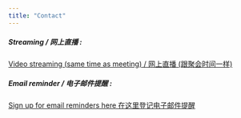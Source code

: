 ```yaml
---
title: "Contact"
---
```


##### Streaming / 网上直播 : 
[Video streaming (same time as meeting) / 网上直播 (跟聚会时间一样)](https://www.youtube.com/channel/UC7UZEHXdMH0Y3DwmdzITyow)

##### Email reminder / 电子邮件提醒 : 
[Sign up for email reminders here 在这里登记电子邮件提醒](https://goo.gl/forms/D87k7VBsuQMKpyJs2)
